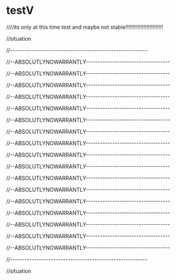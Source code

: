 # testV
////its only at this time test and maybe not stable!!!!!!!!!!!!!!!!!!!!!!!!!

//situation

//---------------------------------------------------------

//--ABSOLUTLYNOWARRANTLY-----------------------------------

//--ABSOLUTLYNOWARRANTLY-----------------------------------

//--ABSOLUTLYNOWARRANTLY-----------------------------------

//--ABSOLUTLYNOWARRANTLY-----------------------------------

//--ABSOLUTLYNOWARRANTLY-----------------------------------

//--ABSOLUTLYNOWARRANTLY-----------------------------------

//--ABSOLUTLYNOWARRANTLY-----------------------------------

//--ABSOLUTLYNOWARRANTLY-----------------------------------

//--ABSOLUTLYNOWARRANTLY-----------------------------------

//--ABSOLUTLYNOWARRANTLY-----------------------------------

//--ABSOLUTLYNOWARRANTLY-----------------------------------

//--ABSOLUTLYNOWARRANTLY-----------------------------------

//--ABSOLUTLYNOWARRANTLY-----------------------------------

//--ABSOLUTLYNOWARRANTLY-----------------------------------

//--ABSOLUTLYNOWARRANTLY-----------------------------------

//--ABSOLUTLYNOWARRANTLY-----------------------------------

//--ABSOLUTLYNOWARRANTLY-----------------------------------

//---------------------------------------------------------

//situation
